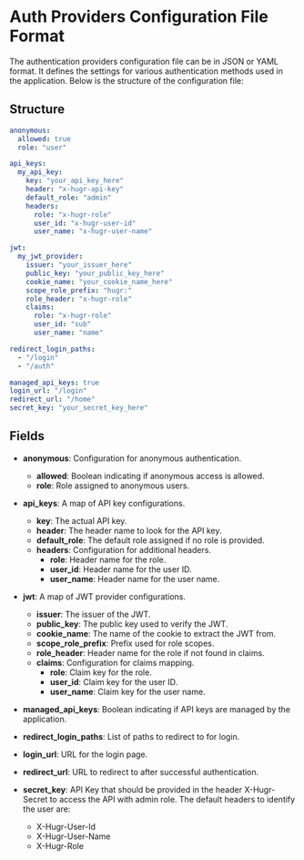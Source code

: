 # Auth Providers Configuration File Format

The authentication providers configuration file can be in JSON or YAML format. It defines the settings for various authentication methods used in the application. Below is the structure of the configuration file:

## Structure

```yaml
anonymous:
  allowed: true
  role: "user"

api_keys:
  my_api_key:
    key: "your_api_key_here"
    header: "x-hugr-api-key"
    default_role: "admin"
    headers:
      role: "x-hugr-role"
      user_id: "x-hugr-user-id"
      user_name: "x-hugr-user-name"

jwt:
  my_jwt_provider:
    issuer: "your_issuer_here"
    public_key: "your_public_key_here"
    cookie_name: "your_cookie_name_here"
    scope_role_prefix: "hugr:"
    role_header: "x-hugr-role"
    claims:
      role: "x-hugr-role"
      user_id: "sub"
      user_name: "name"

redirect_login_paths:
  - "/login"
  - "/auth"

managed_api_keys: true
login_url: "/login"
redirect_url: "/home"
secret_key: "your_secret_key_here"
```

## Fields

- **anonymous**: Configuration for anonymous authentication.
  - **allowed**: Boolean indicating if anonymous access is allowed.
  - **role**: Role assigned to anonymous users.

- **api_keys**: A map of API key configurations.
  - **key**: The actual API key.
  - **header**: The header name to look for the API key.
  - **default_role**: The default role assigned if no role is provided.
  - **headers**: Configuration for additional headers.
    - **role**: Header name for the role.
    - **user_id**: Header name for the user ID.
    - **user_name**: Header name for the user name.

- **jwt**: A map of JWT provider configurations.
  - **issuer**: The issuer of the JWT.
  - **public_key**: The public key used to verify the JWT.
  - **cookie_name**: The name of the cookie to extract the JWT from.
  - **scope_role_prefix**: Prefix used for role scopes.
  - **role_header**: Header name for the role if not found in claims.
  - **claims**: Configuration for claims mapping.
    - **role**: Claim key for the role.
    - **user_id**: Claim key for the user ID.
    - **user_name**: Claim key for the user name.

- **managed_api_keys**: Boolean indicating if API keys are managed by the application.
- **redirect_login_paths**: List of paths to redirect to for login.

- **login_url**: URL for the login page.

- **redirect_url**: URL to redirect to after successful authentication.

- **secret_key**: API Key that should be provided in the header X-Hugr-Secret to access the API with admin role. The default headers to identify the user are:
  - X-Hugr-User-Id
  - X-Hugr-User-Name
  - X-Hugr-Role
